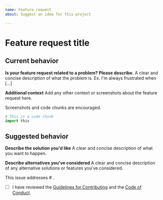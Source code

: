 ```yaml
---
name: Feature request
about: Suggest an idea for this project

---
```


# Feature request title

## Current behavior

**Is your feature request related to a problem? Please describe.**
A clear and concise description of what the problem is. Ex. I'm always frustrated when [...]

**Additional context**
Add any other context or screenshots about the feature request here.

Screenshots and code chunks are encouraged.

```py
# This is a code chunk
import this
```

## Suggested behavior

**Describe the solution you'd like**
A clear and concise description of what you want to happen.

**Describe alternatives you've considered**
A clear and concise description of any alternative solutions or features you've considered.

This issue addresses # <!-- Reference related issues and pull requests. Type `#` and select from the list. -->.

- [ ] I have reviewed the [Guidelines for Contributing](https://github.com/growwithgooglema/mbtaccess/blob/dev/CONTRIBUTING.md) and the [Code of Conduct](https://github.com/growwithgooglema/mbtaccess/blob/dev/CODE_OF_CONDUCT.md).

